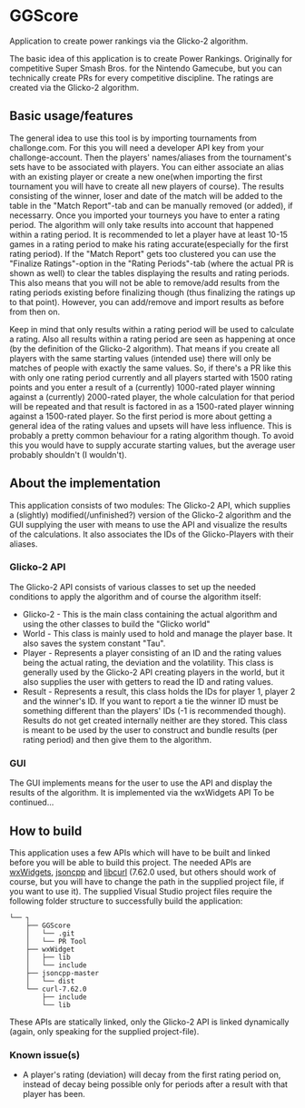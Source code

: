 # GGScore
Application to create power rankings via the Glicko-2 algorithm.

The basic idea of this application is to create Power Rankings.
Originally for competitive Super Smash Bros. for the Nintendo Gamecube, but you can technically create PRs for every competitive discipline.
The ratings are created via the Glicko-2 algorithm.

## Basic usage/features

The general idea to use this tool is by importing tournaments from challonge.com. For this you will need a developer API key from your challonge-account.
Then the players' names/aliases from the tournament's sets have to be associated with players. You can either associate an alias with an existing player or create a new one(when importing the first tournament you will have to create all new players of course). The results consisting of the winner, loser and date of the match will be added to the table in the "Match Report"-tab and can be manually removed (or added), if necessarry. 
Once you imported your tourneys you have to enter a rating period. The algorithm will only take results into account that happened within a rating period. It is recommended to let a player have at least 10-15 games in a rating period to make his rating accurate(especially for the first rating period).
If the "Match Report" gets too clustered you can use the "Finalize Ratings"-option in the "Rating Periods"-tab (where the actual PR is shown as well) to clear the tables displaying the results and rating periods. This also means that you will not be able to remove/add results from the rating periods existing before finalizing though (thus finalizing the ratings up to that point). However, you can add/remove and import results as before from then on.

Keep in mind that only results within a rating period will be used to calculate a rating.
 Also all results within a rating period are seen as happening at once (by the definition of the Glicko-2 algorithm). That means if you create all players with the same starting values (intended use) there will only be matches of people with exactly the same values. So, if there's a PR like this with only one rating period currently and all players started with 1500 rating points and you enter a result of a (currently) 1000-rated player winning against a (currently) 2000-rated player, the whole calculation for that period will be repeated and that result is factored in as a 1500-rated player winning against a 1500-rated player. 
 So the first period is more about getting a general idea of the rating values and upsets will have less influence. 
 This is probably a pretty common behaviour for a rating algorithm though. To avoid this you would have to supply accurate starting values, but the average user probably shouldn't (I wouldn't).
 
 
## About the implementation
 
 This application consists of two modules: The Glicko-2 API, which supplies a (slightly) modified(/unfinished?) version of the Glicko-2 algorithm and the GUI supplying the user with means to use the API and visualize the results of the calculations. It also associates the IDs of the Glicko-Players with their aliases.
 
 ### Glicko-2 API
 
 The Glicko-2 API consists of various classes to set up the needed conditions to apply the algorithm and of course the algorithm itself:
 
 - Glicko-2 -
This is the main class containing the actual algorithm and using the other classes to build the "Glicko world"
 - World -
 This class is mainly used to hold and manage the player base. It also saves the system constant "Tau".
 - Player -
 Represents a player consisting of an ID and the rating values being the actual rating, the deviation and the volatility.
 This class is generally used by the Glicko-2 API creating players in the world, but it also supplies the user with getters to read the ID and rating values.
 - Result -
 Represents a result, this class holds the IDs for player 1, player 2 and the winner's ID. If you want to report a tie the winner ID must be something different than the players' IDs (-1 is recommended though).
 Results do not get created internally neither are they stored. This class is meant to be used by the user to construct and bundle results (per rating period) and then give them to the algorithm.
 
 ### GUI
 
 The GUI implements means for the user to use the API and display the results of the algorithm.
 It is implemented via the wxWidgets API
 To be continued...
 
 
 ## How to build
 
 This application uses a few APIs which will have to be built and linked before you will be able to build this project.
 The needed APIs are [wxWidgets](https://wxwidgets.org/), [jsoncpp](https://github.com/open-source-parsers/jsoncpp) and [libcurl](https://curl.haxx.se/libcurl/) (7.62.0 used, but others should work of course, but you will have to change the path in the supplied project file, if you want to use it).
 The supplied Visual Studio project files require the following folder structure to successfully build the application:
 
 ```
 └── ┐
     ├── GGScore
     │   └── .git
     │   └── PR Tool 
     ├── wxWidget
     │   ├── lib
     │   └── include
     ├── jsoncpp-master
     │   └── dist
     └── curl-7.62.0
         ├── include
         └── lib
```
 These APIs are statically linked, only the Glicko-2 API is linked dynamically (again, only speaking for the supplied project-file).

### Known issue(s)

- A player's rating (deviation) will decay from the first rating period on, instead of decay being possible only for periods after a result with that player has been.
